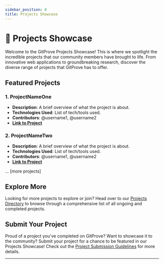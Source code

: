 ```yaml
---
sidebar_position: 8
title: Projects Showcase
---
```


# 🌟 Projects Showcase

Welcome to the GitProve Projects Showcase! This is where we spotlight the incredible projects that our community members have brought to life. From innovative web applications to groundbreaking research, discover the diverse range of projects that GitProve has to offer.

## Featured Projects

### 1. **ProjectNameOne**
- **Description**: A brief overview of what the project is about.
- **Technologies Used**: List of tech/tools used.
- **Contributors**: @username1, @username2
- **[Link to Project](#)**

### 2. **ProjectNameTwo**
- **Description**: A brief overview of what the project is about.
- **Technologies Used**: List of tech/tools used.
- **Contributors**: @username1, @username2
- **[Link to Project](#)**

... [more projects]

## Explore More

Looking for more projects to explore or join? Head over to our [Projects Directory](#) to browse through a comprehensive list of all ongoing and completed projects.

## Submit Your Project

Proud of a project you've completed on GitProve? Want to showcase it to the community? Submit your project for a chance to be featured in our Projects Showcase! Check out the [Project Submission Guidelines](#) for more details.

---

